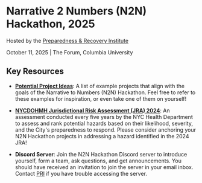# Narrative 2 Numbers (N2N) Hackathon, 2025
Hosted by the [Preparedness & Recovery Institute](https://pandemicresponse.columbia.edu/)

October 11, 2025 | The Forum, Columbia University

## Key Resources
* [**Potential Project Ideas**](https://github.com/EdenShaveet/Narrative-2-Numbers/blob/main/Potential%20Project%20Ideas.pdf): A list of example projects that align with the goals of the Narrative to Numbers (N2N) Hackathon. Feel free to refer to these examples for inspiration, or even take one of them on yourself!

* [**NYCDOHMH Jurisdictional Risk Assessment (JRA) 2024**](https://storymaps.arcgis.com/stories/498014fede58495dae447d97c6bf1611): An assessment conducted every five years by the NYC Health Department to assess and rank potential hazards based on their likelihood, severity, and the City's preparedness to respond. Please consider anchoring your N2N Hackathon projects in addressing a hazard identified in the 2024 JRA!

* **Discord Server**: Join the N2N Hackathon Discord server to introduce yourself, form a team, ask questions, and get announcements. You should have received an invitation to join the server in your email inbox. Contact [PRI](mailto:info@pri.nyc) if you have trouble accessing the server.